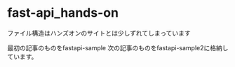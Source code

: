 # fast-api_hands-on

ファイル構造はハンズオンのサイトとは少しずれてしまっています

最初の記事のものをfastapi-sample
次の記事のものをfastapi-sample2に格納しています。
